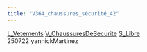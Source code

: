 ```yaml
---
title: "V364_chaussures_sécurité_42"
---
```


[L_Vetements](notes/equipements/L_Vetements.md) [V_ChaussuresDeSecurite](notes/equipements/vetements/V_ChaussuresDeSecurite.md) [S_Libre](notes/statut/S_Libre.md)\
250722 yannickMartinez
